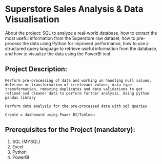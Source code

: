 # Superstore Sales Analysis & Data Visualisation

About the project:
SQL to analyze a real-world database, how to extract the most useful information from the Superstore raw dataset, how to pre-process the data using Python for improved performance, how to use a structured query language to retrieve useful information from the database, and how to visualize the data using the PowerBI tool.

## 
## Project Description:

    Perform pre-processing of data and working on handling null values, deletion or transformation of irrelevant values, data type transformation, removing duplicates and data validations to get refined and cleaner data to perform further analysis. Using python pandas library

    Perform data analysis for the pre-processed data with sql queries 

    Create a dashboard using Power BI/Tableau


##
## Prerequisites for the Project (mandatory): 
1.  SQL (MYSQL)
2.  Excel
3.  Python
4.  PowerBI

